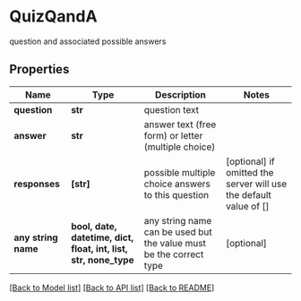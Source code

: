 # QuizQandA

question and associated possible answers

## Properties
Name | Type | Description | Notes
------------ | ------------- | ------------- | -------------
**question** | **str** | question text | 
**answer** | **str** | answer text (free form) or letter (multiple choice) | 
**responses** | **[str]** | possible multiple choice answers to this question | [optional]  if omitted the server will use the default value of []
**any string name** | **bool, date, datetime, dict, float, int, list, str, none_type** | any string name can be used but the value must be the correct type | [optional]

[[Back to Model list]](../README.md#documentation-for-models) [[Back to API list]](../README.md#documentation-for-api-endpoints) [[Back to README]](../README.md)


